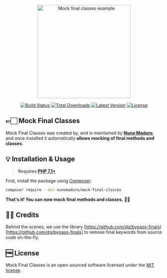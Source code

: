 <p align="center">
    <img src="https://raw.githubusercontent.com/nunomaduro/mock-final-classes/master/docs/doc.png" alt="Mock final classes example" height="300">
</p>

<p align="center">
  <a href="https://travis-ci.org/nunomaduro/mock-final-classes"><img src="https://img.shields.io/travis/nunomaduro/mock-final-classes/master.svg" alt="Build Status"></img></a>
  <a href="https://packagist.org/packages/nunomaduro/mock-final-classes"><img src="https://poser.pugx.org/nunomaduro/mock-final-classes/d/total.svg" alt="Total Downloads"></a>
  <a href="https://packagist.org/packages/nunomaduro/mock-final-classes"><img src="https://poser.pugx.org/nunomaduro/mock-final-classes/v/stable.svg" alt="Latest Version"></a>
  <a href="https://packagist.org/packages/nunomaduro/mock-final-classes"><img src="https://poser.pugx.org/nunomaduro/mock-final-classes/license.svg" alt="License"></a>
</p>

## 👉🏻 Mock Final Classes

Mock Final Classes was created by, and is maintained by **[Nuno Maduro](https://github.com/nunomaduro)**, and once installed it automatically **allows mocking of final methods and classes**.

## 💡 Installation & Usage

> **Requires [PHP 7.1+](https://php.net/releases/)**

First, install the package using [Composer](https://getcomposer.org):

```bash
composer require --dev nunomaduro/mock-final-classes
```

**That's it! You can now mock final methods and classes.** 🏄‍♂️

## 👏🏻 Credits

Behind the scenes, we use the library [https://github.com/dg/bypass-finals)[https://github.com/dg/bypass-finals] to remove final keywords from source code on-the-fly.

## 🆓 License

Mock Final Classes is an open-sourced software licensed under the [MIT license](LICENSE.md).
